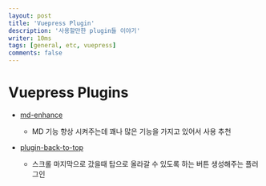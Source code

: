 ```yaml
---
layout: post
title: 'Vuepress Plugin'
description: '사용할만한 plugin들 이야기'
writer: 10ms
tags: [general, etc, vuepress]
comments: false
---
```


# Vuepress Plugins

- [md-enhance](https://vuepress-theme-hope.github.io/v1/md-enhance/)

  - MD 기능 향상 시켜주는데 꽤나 많은 기능을 가지고 있어서 사용 추천

- [plugin-back-to-top](https://github.com/vuejs/vuepress/tree/master/packages/%40vuepress/plugin-back-to-top#readme)
  - 스크롤 마지막으로 갔을때 탑으로 올라갈 수 있도록 하는 버튼 생성해주는 플러그인

